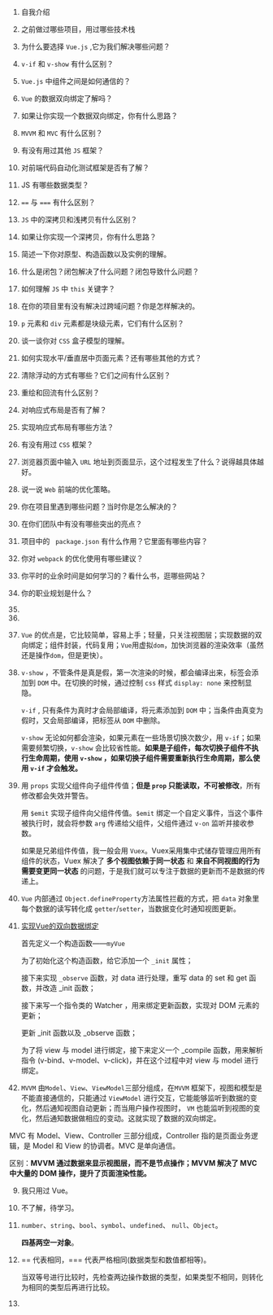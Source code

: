 1. 自我介绍

2. 之前做过哪些项目，用过哪些技术栈

3. 为什么要选择 `Vue.js` ,它为我们解决哪些问题？

4.  `v-if` 和 `v-show` 有什么区别？

5. `Vue.js` 中组件之间是如何通信的？

6. `Vue` 的数据双向绑定了解吗？

7. 如果让你实现一个数据双向绑定，你有什么思路？

8. `MVVM` 和 `MVC` 有什么区别？

9. 有没有用过其他 `JS` 框架？

10. 对前端代码自动化测试框架是否有了解？

    

11. JS 有哪些数据类型？

12. `==` 与 `===` 有什么区别？

13. `JS` 中的深拷贝和浅拷贝有什么区别？

14. 如果让你实现一个深拷贝，你有什么思路？

15. 简述一下你对原型、构造函数以及实例的理解。

16. 什么是闭包？闭包解决了什么问题？闭包导致什么问题？

17. 如何理解 `JS` 中 `this` 关键字？

18. 在你的项目里有没有解决过跨域问题？你是怎样解决的。

    

19. `p` 元素和 `div` 元素都是块级元素，它们有什么区别？

20. 谈一谈你对 `CSS` 盒子模型的理解。

21. 如何实现水平/垂直居中页面元素？还有哪些其他的方式？

22. 清除浮动的方式有哪些？它们之间有什么区别？

23. 重绘和回流有什么区别？

24. 对响应式布局是否有了解？

25. 实现响应式布局有哪些方法？

26. 有没有用过 `CSS` 框架？

    

27. 浏览器页面中输入 `URL` 地址到页面显示，这个过程发生了什么？说得越具体越好。

28. 说一说 `Web` 前端的优化策略。

29. 你在项目里遇到哪些问题？当时你是怎么解决的？

30. 在你们团队中有没有哪些突出的亮点？

31. 项目中的 ` package.json` 有什么作用？它里面有哪些内容？ 

32. 你对 `webpack` 的优化使用有哪些建议？

    

33. 你平时的业余时间是如何学习的？看什么书，逛哪些网站？

34. 你的职业规划是什么？



1. 

2. 

3. `Vue` 的优点是，它比较简单，容易上手；轻量，只关注视图层；实现数据的双向绑定；组件封装，代码复用；`Vue`用虚拟`dom`，加快浏览器的渲染效率（虽然还是操作`dom`，但是更快）。

   

4. `v-show` ，不管条件是真是假，第一次渲染的时候，都会编译出来，标签会添加到 `DOM` 中。在切换的时候，通过控制 `css` 样式 `display: none` 来控制显隐。

   `v-if` , 只有条件为真时才会局部编译，将元素添加到 `DOM` 中；当条件由真变为假时，又会局部编译，把标签从 `DOM` 中删除。

   `v-show` 无论如何都会渲染，如果元素在一些场景切换次数少，用 `v-if`；如果需要频繁切换，`v-show` 会比较省性能。**如果是子组件，每次切换子组件不执行生命周期，使用 `v-show` ，如果切换子组件需要重新执行生命周期，那么使用 `v-if` 才会触发。**

   

5. 用 `props` 实现父组件向子组件传值；**但是 `prop` 只能读取，不可被修改**，所有修改都会失效并警告。

   用 `$emit` 实现子组件向父组件传值。`$emit` 绑定一个自定义事件，当这个事件被执行时，就会将参数 `arg` 传递给父组件，父组件通过 `v-on` 监听并接收参数。

   如果是兄弟组件传值，我一般会用 `Vuex`。Vuex采用集中式储存管理应用所有组件的状态，Vuex 解决了 **多个视图依赖于同一状态** 和 **来自不同视图的行为需要变更同一状态** 的问题，于是我们就可以专注于数据的更新而不是数据的传递上。

   

6.  `Vue` 内部通过 `Object.defineProperty`方法属性拦截的方式，把 `data` 对象里每个数据的读写转化成 `getter`/`setter`，当数据变化时通知视图更新。



7. [实现Vue的双向数据绑定](https://juejin.cn/post/6844903589278646285)

   首先定义一个构造函数——`myVue`

   为了初始化这个构造函数，给它添加一个 `_init` 属性；

   接下来实现 `_observe` 函数，对 data 进行处理，重写 data 的 set 和 get 函数，并改造 _init 函数；

   接下来写一个指令类的 Watcher ，用来绑定更新函数，实现对 DOM 元素的更新；

   更新 _init 函数以及 _observe 函数；

   为了将 view 与 model 进行绑定，接下来定义一个 _compile 函数，用来解析指令 (v-bind、v-model、v-click)，并在这个过程中对 view 与 model 进行绑定。

   

8.  `MVVM` 由`Model`、`View`、`ViewModel`三部分组成，在`MVVM` 框架下，视图和模型是不能直接通信的，只能通过 `ViewModel` 进行交互，它能能够监听到数据的变化，然后通知视图自动更新；而当用户操作视图时， `VM` 也能监听到视图的变化，然后通知数据做相应的变动。这就实现了数据的双向绑定。

   MVC 有 Model、View、Controller 三部分组成，Controller 指的是页面业务逻辑，是 Model 和 View 的协调者。MVC 是单向通信。

   区别：**MVVM 通过数据来显示视图层，而不是节点操作；MVVM 解决了 MVC 中大量的 DOM 操作，提升了页面渲染性能。**
   
   
   
9. 我只用过 Vue。

10. 不了解，待学习。

    

11. `number`、`string`、`bool`、`symbol`、`undefined`、 `null`、`Object`。

    **四基两空一对象**。

    

12. == 代表相同，=== 代表严格相同(数据类型和数值都相等)。

    当双等号进行比较时，先检查两边操作数据的类型，如果类型不相同，则转化为相同的类型后再进行比较。



13. 

















